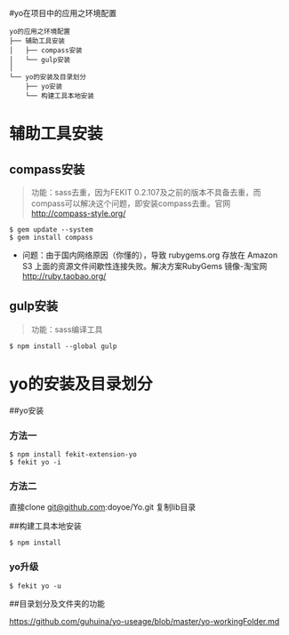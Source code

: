#yo在项目中的应用之环境配置

    yo的应用之环境配置
    ├── 辅助工具安装
    │   ├── compass安装 
    │   └── gulp安装
    │
    └── yo的安装及目录划分
        ├── yo安装
        └── 构建工具本地安装
    




# 辅助工具安装
## compass安装 
> 功能：sass去重，因为FEKIT 0.2.107及之前的版本不具备去重，而compass可以解决这个问题，即安装compass去重。官网 http://compass-style.org/

	
```
$ gem update --system 
$ gem install compass 
```

* 问题：由于国内网络原因（你懂的），导致 rubygems.org 存放在 Amazon S3 上面的资源文件间歇性连接失败。解决方案RubyGems 镜像-淘宝网 http://ruby.taobao.org/

## gulp安装
> 功能：sass编译工具	

	$ npm install --global gulp




# yo的安装及目录划分

##yo安装

### 方法一

	$ npm install fekit-extension-yo
	$ fekit yo -i
	
### 方法二
直接clone git@github.com:doyoe/Yo.git
复制lib目录


    
##构建工具本地安装

    $ npm install

### yo升级

    $ fekit yo -u

##目录划分及文件夹的功能

https://github.com/guhuina/yo-useage/blob/master/yo-workingFolder.md




